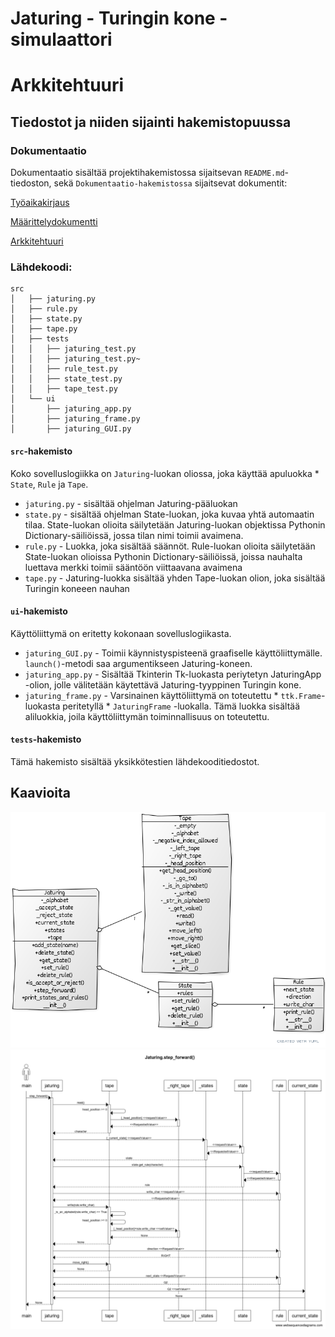 # Jaturing - Turingin kone -simulaattori

# Arkkitehtuuri

## Tiedostot ja niiden sijainti hakemistopuussa

### Dokumentaatio

Dokumentaatio sisältää projektihakemistossa sijaitsevan ```README.md```-tiedoston, sekä ```Dokumentaatio-hakemistossa``` sijaitsevat dokumentit:

[Työaikakirjaus](https://github.com/jatufin/ot-harjoitustyo/blob/master/dokumentaatio/tuntikirjanpito.md)

[Määrittelydokumentti](https://github.com/jatufin/ot-harjoitustyo/blob/master/dokumentaatio/vaatimusmaarittely.md)

[Arkkitehtuuri](https://github.com/jatufin/ot-harjoitustyo/blob/master/dokumentaatio/arkkitehtuuri.md)

### Lähdekoodi:
```
src
│   ├── jaturing.py
│   ├── rule.py
│   ├── state.py
│   ├── tape.py
│   ├── tests
│   │   ├── jaturing_test.py
│   │   ├── jaturing_test.py~
│   │   ├── rule_test.py
│   │   ├── state_test.py
│   │   ├── tape_test.py
│   └── ui
│       ├── jaturing_app.py
│       ├── jaturing_frame.py
│       ├── jaturing_GUI.py

```

#### ```src```-hakemisto

Koko sovelluslogiikka on ```Jaturing```-luokan oliossa, joka käyttää apuluokka * ```State```, ```Rule``` ja ```Tape```.

* ```jaturing.py``` - sisältää ohjelman Jaturing-pääluokan
* ```state.py``` - sisältää ohjelman State-luokan, joka kuvaa yhtä automaatin tilaa. State-luokan olioita säilytetään Jaturing-luokan objektissa Pythonin Dictionary-säiliöissä, jossa tilan nimi toimii avaimena.
* ```rule.py``` - Luokka, joka sisältää säännöt. Rule-luokan olioita säilytetään State-luokan olioissa Pythonin Dictionary-säiliöissä, joissa nauhalta luettava merkki toimii sääntöön viittaavana avaimena
* ```tape.py``` - Jaturing-luokka sisältää yhden Tape-luokan olion, joka sisältää Turingin koneeen nauhan

#### ```ui```-hakemisto

Käyttöliittymä on eritetty kokonaan sovelluslogiikasta.

* ```jaturing_GUI.py``` - Toimii käynnistyspisteenä graafiselle käyttöliittymälle. ```launch()```-metodi saa argumentikseen Jaturing-koneen.
* ```jaturing_app.py``` - Sisältää Tkinterin Tk-luokasta periytetyn JaturingApp -olion, jolle välitetään käytettävä Jaturing-tyyppinen Turingin kone.
* ```jaturing_frame.py``` - Varsinainen käyttöliittymä on toteutettu * ```ttk.Frame```-luokasta peritetyllä * ```JaturingFrame``` -luokalla. Tämä luokka sisältää aliluokkia, joila käyttöliittymän toiminnallisuus on toteutettu.

#### ```tests```-hakemisto

Tämä hakemisto sisältää yksikkötestien lähdekooditiedostot.


## Kaavioita

![Class diagram](class_diagram.png)
![sekvenssikaavio](sequencediagram.png)
